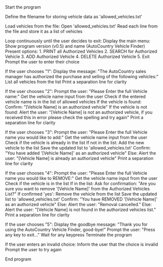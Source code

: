 Start the program

Define the filename for storing vehicle data as 'allowed_vehicles.txt'

Load vehicles from the file:
    Open 'allowed_vehicles.txt'
    Read each line from the file and store it as a list of vehicles

Loop continuously until the user decides to exit:
    Display the main menu:
        Show program version (v0.5) and name (AutoCountry Vehicle Finder)
        Present options:
            1. PRINT all Authorized Vehicles
            2. SEARCH for Authorized Vehicle
            3. ADD Authorized Vehicle
            4. DELETE Authorized Vehicle
            5. Exit
    Prompt the user to enter their choice

 If the user chooses "1":
        Display the message: "The AutoCountry sales manager has authorized the purchase and selling of the following vehicles:"
        List all vehicles from the list
        Print a separation line for clarity

If the user chooses "2":
        Prompt the user: "Please Enter the full Vehicle name:"
        Get the vehicle name input from the user
        Check if the entered vehicle name is in the list of allowed vehicles
        If the vehicle is found:
            Confirm: "[Vehicle Name] is an authorized vehicle"
        If the vehicle is not found:
            Alert the user: "[Vehicle Name] is not an authorized vehicle, if you received this in error please check the spelling and try again"
        Print a separation line for clarity

 If the user chooses "3":
        Prompt the user: "Please Enter the full Vehicle name you would like to add:"
        Get the vehicle name input from the user
        Check if the vehicle is already in the list
        If not in the list:
            Add the new vehicle to the list
            Save the updated list to 'allowed_vehicles.txt'
            Confirm: "You have added '[Vehicle Name]' as an authorized vehicle"
        Else:
            Alert the user: "[Vehicle Name] is already an authorized vehicle"
        Print a separation line for clarity

If the user chooses "4":
        Prompt the user: "Please Enter the full Vehicle name you would like to REMOVE:"
        Get the vehicle name input from the user
        Check if the vehicle is in the list
        If in the list:
            Ask for confirmation: "Are you sure you want to remove '[Vehicle Name]' from the Authorized Vehicles List?"
            If confirmed 'yes':
                Remove the vehicle from the list
                Save the updated list to 'allowed_vehicles.txt'
                Confirm: "You have REMOVED '[Vehicle Name]' as an authorized vehicle"
            Else:
                Alert the user: "Removal cancelled."
          Else:
            Alert the user: "[Vehicle Name] is not found in the authorized vehicles list."
        Print a separation line for clarity

 If the user chooses "5":
        Display the goodbye message: "Thank you for using the AutoCountry Vehicle Finder, good-bye!"
        Prompt the user: "Press any key to exit..."
        Wait for any keypress
        Terminate the program

If the user enters an invalid choice:
        Inform the user that the choice is invalid
        Prompt the user to try again

End program
